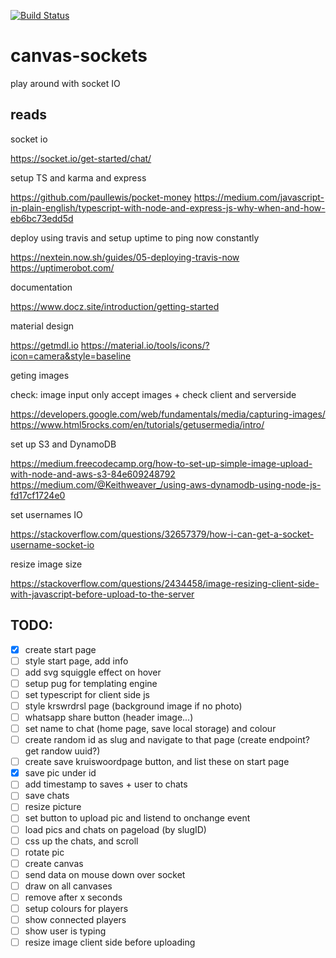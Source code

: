 [![Build Status](https://travis-ci.org/ThomasAndrewMacLean/canvas-sockets.svg?branch=master)](https://travis-ci.org/ThomasAndrewMacLean/canvas-sockets)

# canvas-sockets

play around with socket IO


## reads
socket io

https://socket.io/get-started/chat/

setup TS and karma and express

https://github.com/paullewis/pocket-money
https://medium.com/javascript-in-plain-english/typescript-with-node-and-express-js-why-when-and-how-eb6bc73edd5d

deploy using travis and setup uptime to ping now constantly

https://nextein.now.sh/guides/05-deploying-travis-now
https://uptimerobot.com/


documentation

https://www.docz.site/introduction/getting-started

material design

https://getmdl.io
https://material.io/tools/icons/?icon=camera&style=baseline

geting images

check: image input only accept images + check client and serverside

https://developers.google.com/web/fundamentals/media/capturing-images/
https://www.html5rocks.com/en/tutorials/getusermedia/intro/

set up S3 and DynamoDB

https://medium.freecodecamp.org/how-to-set-up-simple-image-upload-with-node-and-aws-s3-84e609248792
https://medium.com/@Keithweaver_/using-aws-dynamodb-using-node-js-fd17cf1724e0

set usernames IO

https://stackoverflow.com/questions/32657379/how-i-can-get-a-socket-username-socket-io

resize image size

https://stackoverflow.com/questions/2434458/image-resizing-client-side-with-javascript-before-upload-to-the-server

## TODO:
- [x] create start page
- [ ] style start page, add info
- [ ] add svg squiggle effect on hover
- [ ] setup pug for templating engine
- [ ] set typescript for client side js
- [ ] style krswrdrsl page (background image if no photo)
- [ ] whatsapp share button (header image...)
- [ ] set name to chat (home page, save local storage) and colour 
- [ ] create random id as slug and navigate to that page (create endpoint? get randow uuid?)
- [ ] create save kruiswoordpage button, and list these on start page
- [x] save pic under id
- [ ] add timestamp to saves + user to chats
- [ ] save chats
- [ ] resize picture 
- [ ] set button to upload pic and listend to onchange event
- [ ] load pics and chats on pageload (by slugID)
- [ ] css up the chats, and scroll
- [ ] rotate pic
- [ ] create canvas
- [ ] send data on mouse down over socket
- [ ] draw on all canvases
- [ ] remove after x seconds
- [ ] setup colours for players 
- [ ] show connected players
- [ ] show user is typing
- [ ] resize image client side before uploading
